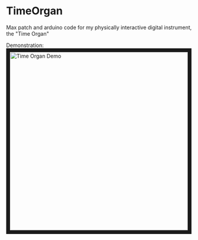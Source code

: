 # TimeOrgan
Max patch and arduino code for my physically interactive digital instrument, the "Time Organ"

Demonstration:
<a href="http://youtu.be/48Lnkon8cDg" target="_blank"><img src="http://img.youtube.com/vi/48Lnkon8cDg/0.jpg" 
alt="Time Organ Demo" width="480" border="10" /></a>
